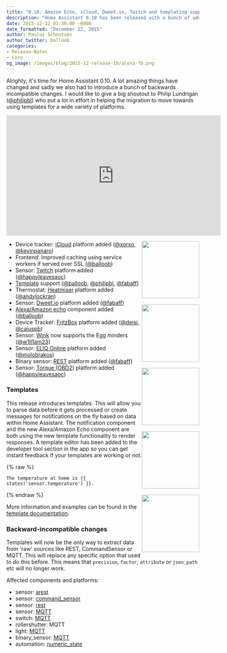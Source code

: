 ```yaml
---
title: "0.10: Amazon Echo, iCloud, Dweet.io, Twitch and templating support!"
description: "Home Assistant 0.10 has been released with a bunch of added components and brand new templating support."
date: 2015-12-22 01:30:00 -0800
date_formatted: "December 22, 2015"
author: Paulus Schoutsen
author_twitter: balloob
categories:
- Release-Notes
- Core
og_image: /images/blog/2015-12-release-10/alexa-fb.png
---
```


Alrighty, it's time for Home Assistant 0.10. A lot amazing things have changed and sadly we also had to introduce a bunch of backwards incompatible changes. I would like to give a big shoutout to Philip Lundrigan ([@philipbl]) who put a lot in effort in helping the migration to move towards using templates for a wide variety of platforms.

<div class='videoWrapper'>
<iframe width="560" height="315" src="https://www.youtube.com/embed/1Ke3mtWd_cQ" frameborder="0" allowfullscreen></iframe>
</div>

<img src='/images/supported_brands/icloud.png' style='clear: right; border:none; box-shadow: none; float: right; margin-bottom: 16px;' width='150' /><img src='/images/supported_brands/heatmiser.png' style='clear: right; border:none; box-shadow: none; float: right; margin-bottom: 16px;' width='150' /><img src='/images/supported_brands/dweet.png' style='clear: right; border:none; box-shadow: none; float: right; margin-bottom: 16px;' width='150' /><img src='/images/supported_brands/amazon-echo.png' style='clear: right; border:none; box-shadow: none; float: right; margin-bottom: 16px;' width='150' /><img src='/images/supported_brands/eliq.png' style='clear: right; border:none; box-shadow: none; float: right; margin-bottom: 16px;' width='150' />

 - Device tracker: [iCloud] platform added ([@xorso], [@kevinpanaro])
 - Frontend: Improved caching using service workers if served over SSL ([@balloob])
 - Sensor: [Twitch] platform added ([@happyleavesaoc])
 - [Template] support ([@balloob], [@philipbl], [@fabaff])
 - Thermostat: [Heatmiser] platform added ([@andylockran])
 - Sensor: [Dweet.io] platform added ([@fabaff])
 - [Alexa/Amazon echo] component added ([@balloob])
 - Device Tracker: [FritzBox] platform added ([@deisi], [@caiuspb])
 - Sensor: [Wink] now supports the Egg minders ([@w1ll1am23])
 - Sensor: [ELIQ Online] platform added ([@molobrakos])
 - Binary sensor: [REST] platform added ([@fabaff])
 - Sensor: [Torque (OBD2)] platform added ([@happyleavesaoc])

[iCloud]: /integrations/icloud
[Twitch]: /integrations/twitch
[Template]: /topics/templating/
[Heatmiser]: /integrations/heatmiser/
[Dweet.io]: /integrations/dweet#sensor
[Alexa/Amazon echo]: /integrations/alexa/
[FritzBox]: /integrations/fritz
[Wink]: /integrations/wink#sensor
[ELIQ Online]: /integrations/eliqonline
[REST]: /integrations/binary_sensor.rest/
[Torque (OBD2)]: /integrations/torque
[@andylockran]: https://github.com/andylockran
[@balloob]: https://github.com/balloob
[@caiuspb]: https://github.com/caiuspb
[@deisi]: https://github.com/deisi
[@fabaff]: https://github.com/fabaff
[@happyleavesaoc]: https://github.com/happyleavesaoc
[@kevinpanaro]: https://github.com/kevinpanaro
[@molobrakos]: https://github.com/molobrakos
[@philipbl]: https://github.com/philipbl
[@w1ll1am23]: https://github.com/w1ll1am23
[@xorso]: https://github.com/xorso

<!--more-->

### Templates

This release introduces templates. This will allow you to parse data before it gets processed or create messages for notifications on the fly based on data within Home Assistant. The notification component and the new Alexa/Amazon Echo component are both using the new template functionality to render responses. A template editor has been added to the developer tool section in the app so you can get instant feedback if your templates are working or not.

{% raw %}

```text
The temperature at home is {{ states('sensor.temperature') }}.
```

{% endraw %}

More information and examples can be found in the [template documentation][Template].

### Backward-incompatible changes

Templates will now be the only way to extract data from 'raw' sources like REST, CommandSensor or MQTT. This will replace any specific option that used to do this before. This means that `precision`, `factor`, `attribute` or `json_path` etc will no longer work.

Affected components and platforms:

 - sensor: [arest][sensor.arest]
 - sensor: [command_sensor][sensor.command]
 - sensor: [rest][sensor.rest]
 - sensor: [MQTT][sensor.mqtt]
 - switch: [MQTT][switch.mqtt]
 - rollershutter: MQTT
 - light: [MQTT][light.mqtt]
 - binary_sensor: [MQTT][binary_sensor.mqtt]
 - automation: [numeric_state][automation-numeric-state]

[sensor.arest]: /integrations/arest#sensor
[sensor.command]: /integrations/sensor.command_line/
[sensor.rest]: /integrations/rest
[sensor.mqtt]: /integrations/sensor.mqtt/
[switch.mqtt]: /integrations/switch.mqtt/
[light.mqtt]: /integrations/light.mqtt/
[binary_sensor.mqtt]: /integrations/binary_sensor.mqtt/
[automation-numeric-state]: /getting-started/automation-trigger/#numeric-state-trigger
